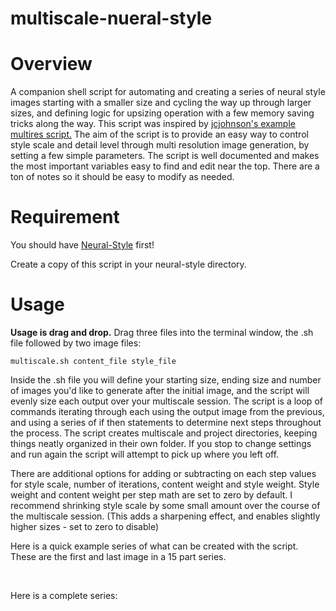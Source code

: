# multiscale-nueral-style
# Overview
A companion shell script for automating and creating a series of neural style images starting with a smaller size and cycling the way up through larger sizes, and defining logic for upsizing operation with a few memory saving tricks along the way. This script was inspired by <a href="https://github.com/jcjohnson/neural-style/blob/master/examples/multigpu_scripts/starry_stanford.sh">jcjohnson's example multires script.</a>  The aim of the script is to provide an easy way to control style scale and detail level through multi resolution image generation, by setting a few simple parameters. The script is well documented and makes the most important variables easy to find and edit near the top. There are a ton of notes so it should be easy to modify as needed.


# Requirement
You should have [Neural-Style](https://github.com/jcjohnson/neural-style/) first!


Create a copy of this script in your neural-style directory. 

# Usage
<strong>Usage is drag and drop.</strong> Drag three files into the terminal window, the .sh file followed by two image files:

`multiscale.sh content_file style_file`

Inside the .sh file you will define your starting size, ending size and number of images you'd like to generate after the initial image, and the script will evenly size each output over your multiscale session. The script is a loop of commands iterating through each using the output image from the previous, and using a series of if then statements to determine next steps throughout the process. The script creates multiscale and project directories, keeping things neatly organized in their own folder. If you stop to change settings and run again the script will attempt to pick up where you left off. 

There are additional options for adding or subtracting on each step values for style scale, number of iterations, content weight and style weight. Style weight and content weight per step math are set to zero by default. I recommend shrinking style scale by some small amount over the course of the multiscale session. (This adds a sharpening effect, and enables slightly higher sizes - set to zero to disable)
 

Here is a quick example series of what can be created with the script. These are the first and last image in a 15 part series. 

<img src="http://i.imgur.com/dIlrNW7.jpg" alt=""/>
<img src="http://i.imgur.com/0TCApCR.jpg" alt=""/>
<img src="http://i.imgur.com/vVURJIM.jpg" alt=""/>
<img src="http://i.imgur.com/fxPJHpY.jpg" alt=""/>

Here is a complete series:
<img src="http://i.imgur.com/dnlTaet.jpg" alt=""/>


